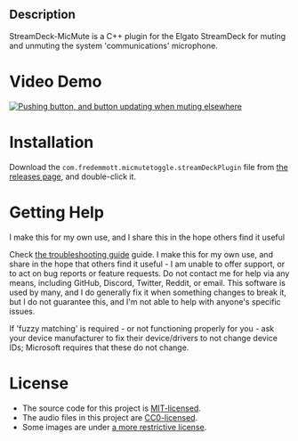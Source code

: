 ## Description

StreamDeck-MicMute is a C++ plugin for the Elgato StreamDeck for muting and unmuting the system 'communications' microphone.

# Video Demo

[![Pushing button, and button updating when muting elsewhere](https://img.youtube.com/vi/WrsqExqfLCg/0.jpg)](https://www.youtube.com/watch?v=WrsqExqfLCg)

# Installation

Download the `com.fredemmott.micmutetoggle.streamDeckPlugin` file from [the releases page](https://github.com/fredemmott/StreamDeck-MicMute/releases), and double-click it.

# Getting Help

I make this for my own use, and I share this in the hope others find it useful

Check [the troubleshooting guide](TROUBLESHOOTING.md) guide. I make this for my own use, and share in the hope that others find it useful - I am unable to offer support, or to act on bug reports or feature requests. Do not contact me for help via any means, including GitHub, Discord, Twitter, Reddit, or email. This software is used by many, and I do generally fix it when something changes to break it, but I do not guarantee this, and I'm not able to help with anyone's specific issues.

If 'fuzzy matching' is required - or not functioning properly for you - ask your device manufacturer to fix their device/drivers to not change device IDs; Microsoft requires that these do not change.

# License

- The source code for this project is [MIT-licensed](LICENSE).
- The audio files in this project are [CC0-licensed](LICENSE.AUDIO-FILES).
- Some images are under [a more restrictive license](LICENSE.GLYPHICONS).
